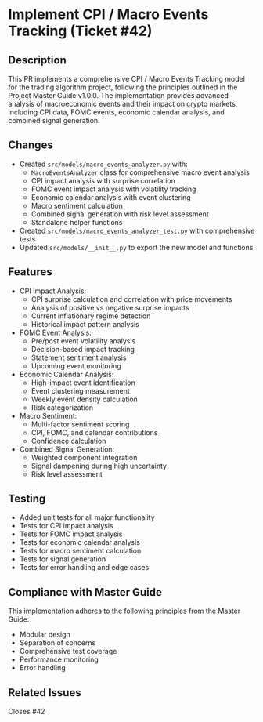 # Implement CPI / Macro Events Tracking (Ticket #42)

## Description
This PR implements a comprehensive CPI / Macro Events Tracking model for the trading algorithm project, following the principles outlined in the Project Master Guide v1.0.0. The implementation provides advanced analysis of macroeconomic events and their impact on crypto markets, including CPI data, FOMC events, economic calendar analysis, and combined signal generation.

## Changes
- Created `src/models/macro_events_analyzer.py` with:
  - `MacroEventsAnalyzer` class for comprehensive macro event analysis
  - CPI impact analysis with surprise correlation
  - FOMC event impact analysis with volatility tracking
  - Economic calendar analysis with event clustering
  - Macro sentiment calculation
  - Combined signal generation with risk level assessment
  - Standalone helper functions
- Created `src/models/macro_events_analyzer_test.py` with comprehensive tests
- Updated `src/models/__init__.py` to export the new model and functions

## Features
- CPI Impact Analysis:
  - CPI surprise calculation and correlation with price movements
  - Analysis of positive vs negative surprise impacts
  - Current inflationary regime detection
  - Historical impact pattern analysis
- FOMC Event Analysis:
  - Pre/post event volatility analysis
  - Decision-based impact tracking
  - Statement sentiment analysis
  - Upcoming event monitoring
- Economic Calendar Analysis:
  - High-impact event identification
  - Event clustering measurement
  - Weekly event density calculation
  - Risk categorization
- Macro Sentiment:
  - Multi-factor sentiment scoring
  - CPI, FOMC, and calendar contributions
  - Confidence calculation
- Combined Signal Generation:
  - Weighted component integration
  - Signal dampening during high uncertainty
  - Risk level assessment

## Testing
- Added unit tests for all major functionality
- Tests for CPI impact analysis
- Tests for FOMC impact analysis
- Tests for economic calendar analysis
- Tests for macro sentiment calculation
- Tests for signal generation
- Tests for error handling and edge cases

## Compliance with Master Guide
This implementation adheres to the following principles from the Master Guide:
- Modular design
- Separation of concerns
- Comprehensive test coverage
- Performance monitoring
- Error handling

## Related Issues
Closes #42
